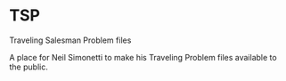 # TSP
Traveling Salesman Problem files

A place for Neil Simonetti to make his Traveling Problem files available to the public.
